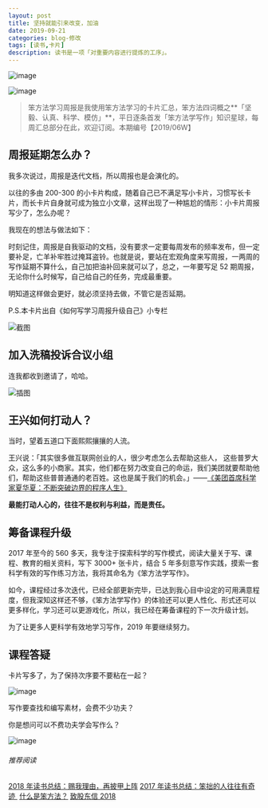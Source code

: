 ```yaml
---
layout: post
title: 坚持就能引来改变，加油
date: 2019-09-21
categories: blog-修改
tags: [读书,卡片]
description: 读书是一项「对重要内容进行提炼的工序」。
---
```


![image](http://upload-images.jianshu.io/upload_images/32598-79bad4ed6ce53046?imageMogr2/auto-orient/strip%7CimageView2/2/w/1240)

![image](http://libaoyida.github.io/img/Trello.jpg)


> 笨方法学习周报是我使用笨方法学习的卡片汇总，笨方法四词概之**「坚毅、认真、科学、模仿」**，平日逐条首发「笨方法学写作」知识星球，每周汇总部分在此，欢迎订阅。本期编号【2019/06W】



## 周报延期怎么办？

我多次说过，周报是迭代文档，所以周报也是会演化的。

以往的多由 200-300 的小卡片构成，随着自己已不满足写小卡片，习惯写长卡片，而长卡片自身就可成为独立小文章，这样出现了一种尴尬的情形：小卡片周报写少了，怎么办呢？

我现在的想法与做法如下：

时刻记住，周报是自我驱动的文档，没有要求一定要每周发布的频率发布，但一定要补足，亡羊补牢胜过掩耳盗铃。也就是说，要站在宏观角度来写周报，一两周的写作延期不算什么，自己加把油补回来就可以了，总之，一年要写足 52 期周报，无论你什么时候写，自己给自己的任务，完成最重要。

明知道这样做会更好，就必须坚持去做，不管它是否延期。

P.S.本卡片出自《如何写学习周报升级自己》小专栏

![截图](http://upload-images.jianshu.io/upload_images/32598-0682ec3fd1bafd52?imageMogr2/auto-orient/strip%7CimageView2/2/w/1240)

## 加入洗稿投诉合议小组

连我都收到邀请了，哈哈。

![插图](http://upload-images.jianshu.io/upload_images/32598-0c036b0005375271?imageMogr2/auto-orient/strip%7CimageView2/2/w/1240)

## 王兴如何打动人？

当时，望着五道口下面熙熙攘攘的人流。

王兴说：「其实很多做互联网创业的人，很少考虑怎么去帮助这些人， 这些普罗大众，这么多的小商家。其实，他们都在努力改变自己的命运，我们美团就要帮助他们，帮助这些普普通通的老百姓。这也是属于我们的机会。」——[《美团首席科学家夏华夏：不断突破边界的程序人生》](https://tech.meituan.com/2018/11/08/biography-xiahuaxia.html)

**最能打动人心的，往往不是权利与利益，而是责任。**

## 筹备课程升级

2017 年至今的 560 多天，我专注于探索科学的写作模式，阅读大量关于写、课程、教育的相关资料，写下 3000+ 张卡片，结合 5 年多刻意写作实践，摸索一套科学有效的写作练习方法，我将其命名为《笨方法学写作》。

如今，课程经过多次迭代，已经全部更新完毕，已达到我心目中设定的可用满意程度，但我深知这样还不够，《笨方法学写作》的体验还可以更人性化、形式还可以更多样化，学习还可以更游戏化，所以，我已经在筹备课程的下一次升级计划。

为了让更多人更科学有效地学习写作，2019 年要继续努力。

## 课程答疑

卡片写多了，为了保持次序要不要粘在一起？

![image](http://upload-images.jianshu.io/upload_images/32598-868bb777c88708c4?imageMogr2/auto-orient/strip%7CimageView2/2/w/1240)

写作要查找和编写素材，会费不少功夫？

你是想问可以不费功夫学会写作么？

![image](http://upload-images.jianshu.io/upload_images/32598-f5d8874f9ab06465?imageMogr2/auto-orient/strip%7CimageView2/2/w/1240)

###### 推荐阅读 

[2018 年读书总结：赐我理由，再披甲上阵](https://mp.weixin.qq.com/s?__biz=MzA4MTQ0NDQxNg==&mid=2650639964&idx=1&sn=2f0ae0a0ec855d2b2fb7ccdd0fb82475&chksm=879dc573b0ea4c650ab8120790b8e542130c5ce0f1aa08192d67e95ca8d587797afa2104410f&token=468183103&lang=zh_CN#rd)
[2017 年读书总结：笨拙的人往往有奇迹 ](https://mp.weixin.qq.com/s?__biz=MzA4MTQ0NDQxNg==&mid=2650639495&idx=1&sn=c4e20f2d296f9bf7ae7e1d4449427dde&chksm=879dc7a8b0ea4ebe5960f5f05fa881378828baa482917c729f8106fec87ac10ee40aedab2e3b&token=2060945290&lang=zh_CN&scene=21#wechat_redirect) 
[什么是笨方法？](https://mp.weixin.qq.com/s?__biz=MzA4MTQ0NDQxNg==&mid=2650639834&idx=1&sn=7d6e7b978ca39be434b0bfc6084e3f7a&chksm=879dc6f5b0ea4fe3864b7bc4f8a1849dbfc85ef80e2de6f9542886f791b9ab4f4c660496d507&token=2060945290&lang=zh_CN&scene=21#wechat_redirect) 
[致股东信 2018](https://mp.weixin.qq.com/s?__biz=MzA4MTQ0NDQxNg==&mid=2650639834&idx=1&sn=7d6e7b978ca39be434b0bfc6084e3f7a&chksm=879dc6f5b0ea4fe3864b7bc4f8a1849dbfc85ef80e2de6f9542886f791b9ab4f4c660496d507&token=2060945290&lang=zh_CN&scene=21#wechat_redirect) 
